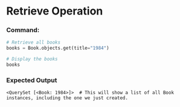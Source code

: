 # Retrieve Operation

### Command:
```python
# Retrieve all books
books = Book.objects.get(title="1984")

# Display the books
books
```

### Expected Output
`<QuerySet [<Book: 1984>]>  # This will show a list of all Book instances, including the one we just created.`